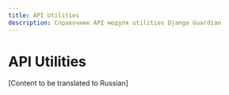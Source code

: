 ```yaml
---
title: API Utilities
description: Справочник API модуля utilities Django Guardian
---
```


# API Utilities

[Content to be translated to Russian]

<!-- This page content will be translated from the main English api/utils.md -->
